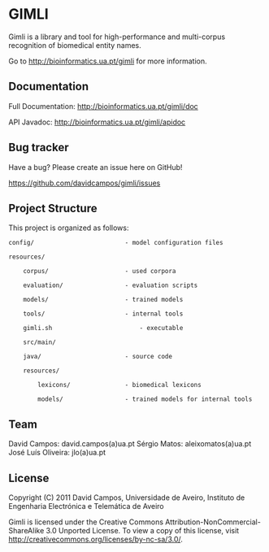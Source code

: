 GIMLI
=====
Gimli is a library and tool for high-performance and multi-corpus recognition of biomedical entity names.

Go to http://bioinformatics.ua.pt/gimli for more information.

Documentation
-------------
Full Documentation: http://bioinformatics.ua.pt/gimli/doc
	   
API Javadoc:	http://bioinformatics.ua.pt/gimli/apidoc

Bug tracker
-----------
Have a bug? Please create an issue here on GitHub!

https://github.com/davidcampos/gimli/issues

Project Structure
-----------------
This project is organized as follows:

	config/							- model configuration files

	resources/

		corpus/						- used corpora

		evaluation/					- evaluation scripts

		models/						- trained models

		tools/						- internal tools

		gimli.sh						- executable

		src/main/

		java/						- source code

		resources/

			lexicons/				- biomedical lexicons

			models/					- trained models for internal tools

Team
----
David Campos: david.campos(a)ua.pt
Sérgio Matos: aleixomatos(a)ua.pt
José Luís Oliveira: jlo(a)ua.pt


License
-------
Copyright (C) 2011 David Campos, Universidade de Aveiro, Instituto de Engenharia Electrónica e Telemática de Aveiro

Gimli is licensed under the Creative Commons Attribution-NonCommercial-ShareAlike 3.0 Unported License. To view a copy of this license, visit http://creativecommons.org/licenses/by-nc-sa/3.0/.